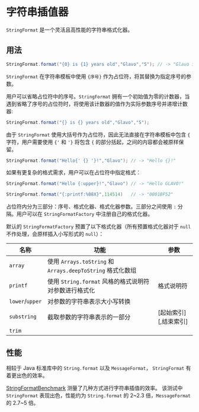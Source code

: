 # 字符串插值器

`StringFormat` 是一个灵活且高性能的字符串格式化器。

## 用法

```java
StringFormat.format("{0} is {1} years old","Glavo","5"); // -> "Glavo is 5 years old"
```

`StringFormat` 在字符串模板中使用 `{序号}` 作为占位符，将其替换为指定序号的参数。

用户可以省略占位符中的序号。`StringFormat` 拥有一个初始值为零的计数器，当遇到省略了序号的占位符时，将使用该计数器的值作为实际参数序号并递增计数器:

```java
StringFormat.format("{} is {} years old","Glavo","5");
```

由于 `StringFormat` 使用大括号作为占位符，因此无法直接在字符串模板中包含 `{` 字符，用户需要使用 `{'` 和 `'}` 将包含 `{` 的部分括起，之间的内容都会被原样保留。

```java
StringFormat.format("Hello{' {} '}!","Glavo"); // -> "Hello {}!"
```

如果有更复杂的格式需求，用户可以在占位符中指定格式：

```java
StringFormat.format("Hello {:upper}!","Glavo") // -> "Hello GLAVO!"

StringFormat.format("{:printf:%08X}",114514)   // -> "0001BF52"
```

占位符内分为三部分：序号、格式化器、格式化器参数。三部分之间使用 `:` 分隔。用户可以在 `StringFormatFactory` 中注册自己的格式化器。

默认的 `StringFormatFactory` 预置了以下格式化器（所有预置格式化器对于 `null` 不作处理，会原样插入小写形式的 `null`）：

| 名称              | 功能                                                 | 参数              |
|-----------------|----------------------------------------------------|-----------------|
| `array`         | 使用 `Arrays.toString` 和 `Arrays.deepToString` 格式化数组 |                 |
| `printf`        | 使用 `String.format` 风格的格式说明符对参数进行格式化                | 格式说明符           |
| `lower`/`upper` | 对参数的字符串表示大小写转换                                     |                 |
| `substring`     | 截取参数的字符串表示的一部分                                     | \[起始索引]\[,结束索引] |
| `trim`          |                                                    |                 |

## 性能

相较于 Java 标准库中的 `String.format` 以及 `MessageFormat`， `StringFormat` 有着更出色的效率。

[StringFormatBenchmark](benchmark/src/main/java/kala/benchmark/StringFormatBenchmark.java) 测量了几种方式进行字符串插值的效率。
该测试中 `StringFormat` 表现出色，性能约为 `String.format` 的 2\~2.3 倍，`MessageFormat` 的 2.7\~5 倍。
